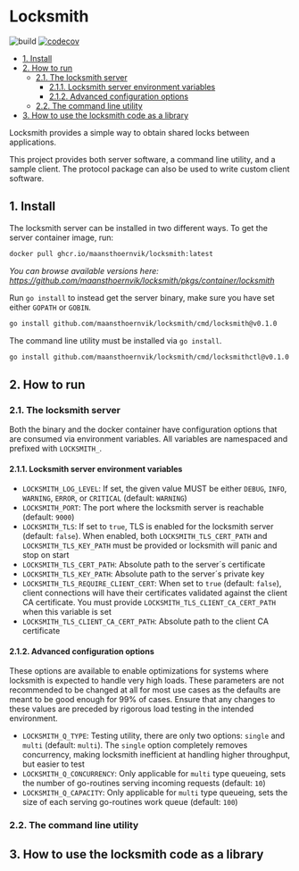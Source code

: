 # Locksmith <!-- omit in toc -->

![build](https://github.com/maansthoernvik/locksmith/actions/workflows/build.yml/badge.svg)
[![codecov](https://codecov.io/gh/maansthoernvik/locksmith/graph/badge.svg?token=6MrGbVWC5b)](https://codecov.io/gh/maansthoernvik/locksmith)

- [1. Install](#1-install)
- [2. How to run](#2-how-to-run)
  - [2.1. The locksmith server](#21-the-locksmith-server)
    - [2.1.1. Locksmith server environment variables](#211-locksmith-server-environment-variables)
    - [2.1.2. Advanced configuration options](#212-advanced-configuration-options)
  - [2.2. The command line utility](#22-the-command-line-utility)
- [3. How to use the locksmith code as a library](#3-how-to-use-the-locksmith-code-as-a-library)


Locksmith provides a simple way to obtain shared locks between applications.

This project provides both server software, a command line utility, and a sample client. The protocol package can also be used to write custom client software.

## 1. Install

The locksmith server can be installed in two different ways. To get the server container image, run:

```bash
docker pull ghcr.io/maansthoernvik/locksmith:latest
```
*You can browse available versions here: https://github.com/maansthoernvik/locksmith/pkgs/container/locksmith*

Run `go install` to instead get the server binary, make sure you have set either `GOPATH` or `GOBIN`.

```bash
go install github.com/maansthoernvik/locksmith/cmd/locksmith@v0.1.0
```

The command line utility must be installed via `go install`.

```bash
go install github.com/maansthoernvik/locksmith/cmd/locksmithctl@v0.1.0
```

## 2. How to run

### 2.1. The locksmith server

Both the binary and the docker container have configuration options that are consumed via environment variables. All variables are namespaced and prefixed with `LOCKSMITH_`.

#### 2.1.1. Locksmith server environment variables

- `LOCKSMITH_LOG_LEVEL`: If set, the given value MUST be either `DEBUG`, `INFO`, `WARNING`, `ERROR`, or `CRITICAL` (default: `WARNING`)
- `LOCKSMITH_PORT`: The port where the locksmith server is reachable (default: `9000`)
- `LOCKSMITH_TLS`: If set to `true`, TLS is enabled for the locksmith server (default: `false`). When enabled, both `LOCKSMITH_TLS_CERT_PATH` and `LOCKSMITH_TLS_KEY_PATH` must be provided or locksmith will panic and stop on start
- `LOCKSMITH_TLS_CERT_PATH`: Absolute path to the server´s certificate
- `LOCKSMITH_TLS_KEY_PATH`: Absolute path to the server´s private key
- `LOCKSMITH_TLS_REQUIRE_CLIENT_CERT`: When set to `true` (default: `false`), client connections will have their certificates validated against the client CA certificate. You must provide `LOCKSMITH_TLS_CLIENT_CA_CERT_PATH` when this variable is set
- `LOCKSMITH_TLS_CLIENT_CA_CERT_PATH`: Absolute path to the client CA certificate

#### 2.1.2. Advanced configuration options

These options are available to enable optimizations for systems where locksmith is expected to handle very high loads. These parameters are not recommended to be changed at all for most use cases as the defaults are meant to be good enough for 99% of cases. Ensure that any changes to these values are preceded by rigorous load testing in the intended environment.

- `LOCKSMITH_Q_TYPE`: Testing utility, there are only two options: `single` and `multi` (default: `multi`). The `single` option completely removes concurrency, making locksmith inefficient at handling higher throughput, but easier to test
- `LOCKSMITH_Q_CONCURRENCY`: Only applicable for `multi` type queueing, sets the number of go-routines serving incoming requests (default: `10`)
- `LOCKSMITH_Q_CAPACITY`: Only applicable for `multi` type queueing, sets the size of each serving go-routines work queue (default: `100`)

### 2.2. The command line utility

## 3. How to use the locksmith code as a library


